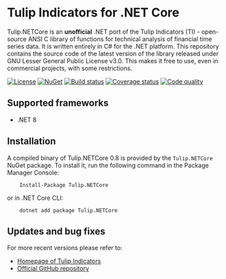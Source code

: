 # Tulip Indicators for .NET Core

Tulip.NETCore is an **unofficial** .NET port of the Tulip Indicators (TI) - open-source ANSI C library of functions for technical analysis of financial time series data. It is written entirely in C# for the .NET platform. This repository contains the source code of the latest version of the library released under GNU Lesser General Public License v3.0. This makes it free to use, even in commercial projects, with some restrictions.

[![License](https://img.shields.io/github/license/hmG3/Tulip.NETCore?logo=open-source-initiative)](https://opensource.org/licenses/LGPL-3.0)
[![NuGet](https://img.shields.io/nuget/v/Tulip.NETCore.svg?logo=nuget)](https://nuget.org/packages/Tulip.NETCore)
[![Build status](https://github.com/hmG3/Tulip.NETCore/actions/workflows/dotnet.yml/badge.svg)](https://github.com/hmG3/Tulip.NETCore/actions/workflows/dotnet.yml)
[![Coverage status](https://codecov.io/gh/hmG3/Tulip.NETCore/graph/badge.svg?token=NP4J6Q69AQ)](https://codecov.io/gh/hmG3/Tulip.NETCore)
[![Code quality](https://app.codacy.com/project/badge/Grade/17065bed437d4409a4b0cfe5343c1d87)](https://app.codacy.com/gh/hmG3/Tulip.NETCore/dashboard)

## Supported frameworks

- .NET 8

## Installation

A compiled binary of Tulip.NETCore 0.8 is provided by the `Tulip.NETCore` NuGet package. To install it, run the following command in the Package Manager Console:

```shell
    Install-Package Tulip.NETCore
```

or in .NET Core CLI:

```shell
    dotnet add package Tulip.NETCore
```

## Updates and bug fixes

For more recent versions please refer to:

- [Homepage of Tulip Indicators](https://tulipindicators.org/)
- [Official GitHub repository](https://github.com/TulipCharts/tulipindicators)
